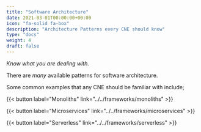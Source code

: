 ```yaml
---
title: "Software Architecture"
date: 2021-03-01T00:00:00+00:00
icon: "fa-solid fa-box"
description: "Architecture Patterns every CNE should know"
type: "docs"
weight: 4
draft: false
---
```


_Know what you are dealing with._

There are _many_ available patterns for software architecture.

Some common examples that any CNE should be familiar with include;

{{< button label="Monoliths" link="../../frameworks/monoliths" >}}
</br>

{{< button label="Microservices" link="../../frameworks/microservices" >}}
</br>

{{< button label="Serverless" link="../../frameworks/serverless" >}}
</br>
